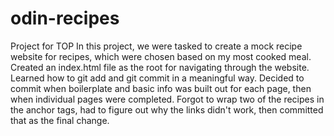 # odin-recipes
Project for TOP
In this project, we were tasked to create a mock recipe website for recipes, which were chosen based on my most cooked meal. 
Created an index.html file as the root for navigating through the website.
Learned how to git add and git commit in a meaningful way. Decided to commit when boilerplate and basic info was built out for each page, then when individual pages were completed.
Forgot to wrap two of the recipes in the anchor tags, had to figure out why the links didn't work, then committed that as the final change.
